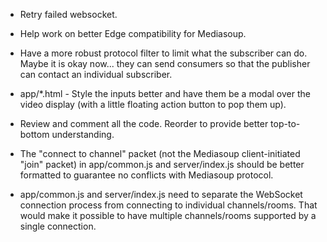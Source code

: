 * Retry failed websocket.

* Help work on better Edge compatibility for Mediasoup.

* Have a more robust protocol filter to limit what the subscriber can do.  Maybe it is okay now... they can send consumers so that the publisher can contact an individual subscriber.

* app/*.html - Style the inputs better and have them be a modal over the video display (with a little floating action button to pop them up).

* Review and comment all the code.  Reorder to provide better top-to-bottom understanding.

* The "connect to channel" packet (not the Mediasoup client-initiated "join" packet) in app/common.js and server/index.js should be better formatted to guarantee no conflicts with Mediasoup protocol.

* app/common.js and server/index.js need to separate the WebSocket connection process from connecting to individual channels/rooms.  That would make it possible to have multiple channels/rooms supported by a single connection.
